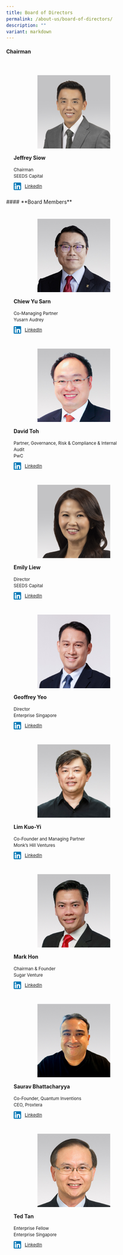 ```yaml
---
title: Board of Directors
permalink: /about-us/board-of-directors/
description: ""
variant: markdown
---
```

#### **Chairman**
<div style="display: flex; flex-wrap: wrap; padding: 10px">
<div class="sgds-card col" style="flex: 1 1 47%; margin: 10px; max-width: 300px">
        <div class="sgds-card-image" style="margin-top: 15px; padding-left: 1.5rem;">
            <figure class="sgds-image" style="height: 200px;display: flex;justify-content: center;flex-direction: column;">
                <img src="/images/jeffrey_edited.jpeg" style="width: 200px; margin-left: 0;object-fit: scale-down; max-width: 100%;
                    max-height: 100%;">
            </figure>
        </div>
        <div class="sgds-card-content">
            <p><strong>Jeffrey Siow</strong></p>
            <small>Chairman</small><br>
					  <small>SEEDS Capital</small><br>
            <div style="display: flex;margin-top: 10px;">
                <div><img src="/images/linkedin.png" style="width: 20px;margin-left: 0; display: inline; margin-right: 10px;"></div>
                <a href="https://www.linkedin.com/in/jsiow/" target="_blank"><small>LinkedIn</small></a>
            </div>
        </div>
    </div>
</div>
#### **Board Members**
<div style="display: flex; flex-wrap: wrap; padding: 10px">
	<div class="sgds-card col" style="flex: 1 1 47%; margin: 10px; max-width: 300px">
	    <div class="sgds-card-image" style="margin-top: 15px; padding-left: 1.5rem;">
            <figure class="sgds-image" style="height: 200px;display: flex;justify-content: center;flex-direction: column;">
                <img src="/images/chiewyusarn.jpg" style="width: 200px; margin-left: 0;object-fit: scale-down; max-width: 100%;
                    max-height: 100%;">
            </figure>
        </div>
        <div class="sgds-card-content">
            <p><strong>Chiew Yu Sarn</strong></p>
            <small>Co-Managing Partner</small><br>
					<small>Yusarn Audrey</small>
            <div style="display: flex;margin-top: 10px;">
                <div><img src="/images/linkedin.png" style="width: 20px;margin-left: 0; display: inline; margin-right: 10px;"></div>
                <a href="https://www.linkedin.com/in/yusarn/" target="_blank"><small>LinkedIn</small></a>
            </div>
        </div>
    </div>
    <div class="sgds-card col" style="flex: 1 1 47%; margin: 10px; max-width: 300px">
	    <div class="sgds-card-image" style="margin-top: 15px; padding-left: 1.5rem;">
            <figure class="sgds-image" style="height: 200px;display: flex;justify-content: center;flex-direction: column;">
                <img src="/images/davidtoh.jpg" style="width: 200px; margin-left: 0;object-fit: scale-down; max-width: 100%;
                    max-height: 100%;">
            </figure>
        </div>
        <div class="sgds-card-content">
            <p><strong>David Toh</strong></p>
            <small>Partner, Governance, Risk &amp; Compliance &amp; Internal Audit</small><br>
					<small>PwC</small>
            <div style="display: flex;margin-top: 10px;">
                <div><img src="/images/linkedin.png" style="width: 20px;margin-left: 0; display: inline; margin-right: 10px;"></div>
                <a href="https://www.linkedin.com/in/david-toh-7108317/" target="_blank"><small>LinkedIn</small></a>
            </div>
        </div>
    </div>
	<div class="sgds-card col" style="flex: 1 1 47%; margin: 10px; max-width: 300px">
        <div class="sgds-card-image" style="margin-top: 15px; padding-left: 1.5rem;">
            <figure class="sgds-image" style="height: 200px;display: flex;justify-content: center;flex-direction: column;">
                <img src="/images/emily_new.jpg" style="width: 200px; margin-left: 0;object-fit: scale-down; max-width: 100%;
                max-height: 100%;">
            </figure>
        </div>
        <div class="sgds-card-content">
            <p><strong>Emily Liew</strong></p>
            <small>Director</small><br>
					  <small>SEEDS Capital</small><br>
            <div style="display: flex; margin-top: 10px;">
                <div><img src="/images/linkedin.png" style="width: 20px;margin-left: 0; display: inline; margin-right: 10px;"></div>
                <a href="https://www.linkedin.com/in/emily-liew-8a455724" target="_blank"><small>LinkedIn</small></a>
            </div>
        </div>
    </div>
	    <div class="sgds-card col" style="flex: 1 1 47%; margin: 10px; max-width: 300px">
        <div class="sgds-card-image" style="margin-top: 15px; padding-left: 1.5rem;">
            <figure class="sgds-image" style="height: 200px;display: flex;justify-content: center;flex-direction: column;">
                <img src="/images/geoffreyyeo2.jpg" style="width: 200px; margin-left: 0;object-fit: scale-down; max-width: 100%;
                max-height: 100%;">
            </figure>
        </div>
        <div class="sgds-card-content">
            <p><strong>Geoffrey Yeo</strong></p>
            <small>Director</small><br>
            <small>Enterprise Singapore</small><br>
            <div style="display: flex; margin-top: 10px;">
                <div><img src="/images/linkedin.png" style="width: 20px;margin-left: 0; display: inline; margin-right: 10px;"></div>
                <a href="https://www.linkedin.com/in/geoffrey-yeo-2a3b13142/" target="_blank"><small>LinkedIn</small></a>
            </div>
        </div>
    </div>
    <div class="sgds-card col" style="flex: 1 1 47%; margin: 10px; max-width: 300px">
	    <div class="sgds-card-image" style="margin-top: 15px; padding-left: 1.5rem;">
            <figure class="sgds-image" style="height: 200px;display: flex;justify-content: center;flex-direction: column;">
                <img src="/images/limkuoyi.jpg" style="width: 200px; margin-left: 0;object-fit: scale-down; max-width: 100%;
                    max-height: 100%;">
            </figure>
        </div>
        <div class="sgds-card-content">
            <p><strong>Lim Kuo-Yi</strong></p>
            <small>Co-Founder and Managing Partner</small><br>
					<small>Monk’s Hill Ventures</small>
            <div style="display: flex;margin-top: 10px;">
                <div><img src="/images/linkedin.png" style="width: 20px;margin-left: 0; display: inline; margin-right: 10px;"></div>
                <a href="https://www.linkedin.com/in/limky" target="_blank"><small>LinkedIn</small></a>
            </div>
        </div>
    </div>
    <div class="sgds-card col" style="flex: 1 1 47%; margin: 10px; max-width: 300px">
        <div class="sgds-card-image" style="margin-top: 15px; padding-left: 1.5rem;">
            <figure class="sgds-image" style="height: 200px;display: flex;justify-content: center;flex-direction: column;">
                <img src="/images/markhon.jpg" style="width: 200px; margin-left: 0;object-fit: scale-down; max-width: 100%;
                    max-height: 100%;">
            </figure>
        </div>
        <div class="sgds-card-content">
            <p><strong>Mark Hon</strong></p>
            <small>Chairman &amp; Founder</small><br>
					<small>Sugar Venture</small>
            <div style="display: flex;margin-top: 10px;">
                <div><img src="/images/linkedin.png" style="width: 20px;margin-left: 0; display: inline; margin-right: 10px;"></div>
                <a href="https://sg.linkedin.com/in/mark-hon-00835412" target="_blank"><small>LinkedIn</small></a>
            </div>
        </div>
    </div>
    <div class="sgds-card col" style="flex: 1 1 47%; margin: 10px; max-width: 300px">
	    <div class="sgds-card-image" style="margin-top: 15px; padding-left: 1.5rem;">
            <figure class="sgds-image" style="height: 200px;display: flex;justify-content: center;flex-direction: column;">
                <img src="/images/saurav.jpg" style="width: 200px; margin-left: 0;object-fit: scale-down; max-width: 100%;
                    max-height: 100%;">
            </figure>
        </div>
        <div class="sgds-card-content">
            <p><strong>Saurav Bhattacharyya</strong></p>
            <small>Co-Founder, Quantum Inventions</small><br>
					<small>CEO, Proxtera</small>
            <div style="display: flex;margin-top: 10px;">
                <div><img src="/images/linkedin.png" style="width: 20px;margin-left: 0; display: inline; margin-right: 10px;"></div>
                <a href="https://www.linkedin.com/in/sauravbhattacharyya" target="_blank"><small>LinkedIn</small></a>
            </div>
        </div>
    </div>
	    <div class="sgds-card col" style="flex: 1 1 47%; margin: 10px; max-width: 300px">
        <div class="sgds-card-image" style="margin-top: 15px; padding-left: 1.5rem;">
            <figure class="sgds-image" style="height: 200px;display: flex;justify-content: center;flex-direction: column;">
                <img src="/images/tedtan.jpg" style="width: 200px; margin-left: 0;object-fit: scale-down; max-width: 100%;
                max-height: 100%;">
            </figure>
        </div>
        <div class="sgds-card-content">
            <p><strong>Ted Tan</strong></p>
            <small>Enterprise Fellow</small><br>
					            <small>Enterprise Singapore</small><br>
            <div style="display: flex; margin-top: 10px;">
                <div><img src="/images/linkedin.png" style="width: 20px;margin-left: 0; display: inline; margin-right: 10px;"></div>
                <a href="https://www.linkedin.com/in/ted-tan-a027b110b/" target="_blank"><small>LinkedIn</small></a>
            </div>
        </div>
    </div>
</div>